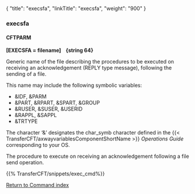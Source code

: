 {
    "title": "execsfa",
    "linkTitle": "execsfa",
    "weight": "900"
}<span id="execsfa"></span>

### execsfa

<span id="execsfa_CFTPARM"></span>

#### CFTPARM

****[EXECSFA =
filename]    {string 64}****

Generic name of the file describing
the procedures to be executed on receiving an acknowledgement (REPLY type
message), following the sending of a file.

This name may include the following symbolic variables:

- &IDF, &PARM
- &PART, &RPART,
    &SPART, &GROUP
- &RUSER, &SUSER,
    &USERID
- &RAPPL, &SAPPL
- &TRTYPE

The character ‘&’ designates the char_symb character defined in
the {{< TransferCFT/axwayvariablesComponentShortName  >}} *Operations Guide* corresponding to your OS.

The procedure to execute on receiving an
acknowledgement following a file send operation.

{{% TransferCFT/snippets/exec_cmd%}}

[Return to Command index](../../)

